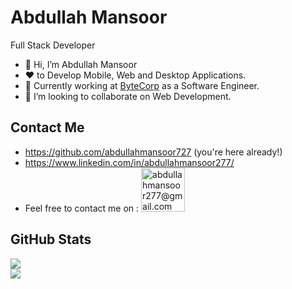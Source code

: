 # Abdullah Mansoor

 Full Stack Developer
 
- 👋 Hi, I’m Abdullah Mansoor
- :heart: to Develop Mobile, Web and Desktop Applications. 
- 🌱 Currently working at [ByteCorp](https://bytecorp.io "ByteCorp") as a Software Engineer.
- 💞️ I’m looking to collaborate on Web Development.

 ## Contact Me
 
* https://github.com/abdullahmansoor727 (you're here already!)
* https://www.linkedin.com/in/abdullahmansoor277/
* Feel free to contact me on : <a href="mailto:abdullahmansoor277@gmail.com" target="_blank" title="abdullahmansoor277@gmail.com"><img src="https://ssl.gstatic.com/ui/v1/icons/mail/rfr/logo_gmail_lockup_default_1x_r2.png" alt="abdullahmansoor277@gmail.com" width="70" /></a>  

 ## GitHub Stats

![](https://github-readme-stats.vercel.app/api?username=abdullahmansoor727&show_icons=true&theme=radical)  
![](https://github-readme-stats.vercel.app/api/top-langs/?username=abdullahmansoor727&layout=compact)
<img src="https://komarev.com/ghpvc/?username=your-github-username&style=flat-square&color=blue" alt=""/>
